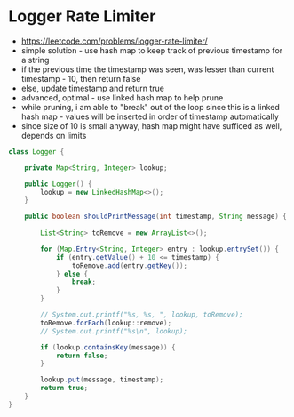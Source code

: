# Logger Rate Limiter

- https://leetcode.com/problems/logger-rate-limiter/
- simple solution - use hash map to keep track of previous timestamp for a string
- if the previous time the timestamp was seen, was lesser than current timestamp - 10, then return false
- else, update timestamp and return true
- advanced, optimal - use linked hash map to help prune
- while pruning, i am able to "break" out of the loop since this is a linked hash map - values will be inserted in order of timestamp automatically
- since size of 10 is small anyway, hash map might have sufficed as well, depends on limits

```java
class Logger {

    private Map<String, Integer> lookup;

    public Logger() {
        lookup = new LinkedHashMap<>();
    }

    public boolean shouldPrintMessage(int timestamp, String message) {
        
        List<String> toRemove = new ArrayList<>();

        for (Map.Entry<String, Integer> entry : lookup.entrySet()) {
            if (entry.getValue() + 10 <= timestamp) {
                toRemove.add(entry.getKey());
            } else {
                break;
            }
        }

        // System.out.printf("%s, %s, ", lookup, toRemove);
        toRemove.forEach(lookup::remove);
        // System.out.printf("%s\n", lookup);

        if (lookup.containsKey(message)) {
            return false;
        }

        lookup.put(message, timestamp);
        return true;
    }
}
```
